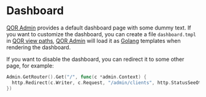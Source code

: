 # Dashboard

[QOR Admin](../chapter2/setup.md) provides a default dashboard page with some dummy text. If you want to customize the dashboard, you can create a file `dashboard.tmpl` in [QOR view paths](../chapter2/theme.md#customize-views), [QOR Admin](../chapter2/setup.md) will load it as [Golang](http://golang.org/) templates when rendering the dashboard.

If you want to disable the dashboard, you can redirect it to some other page, for example:

```go
Admin.GetRouter().Get("/", func(c *admin.Context) {
  http.Redirect(c.Writer, c.Request, "/admin/clients", http.StatusSeeOther)
})
```
